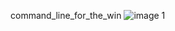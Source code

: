command_line_for_the_win
![image 1](https://user-images.githubusercontent.com/117975937/233810015-81bc9b3d-1fd1-4a5e-9308-b91dd43531af.png)
